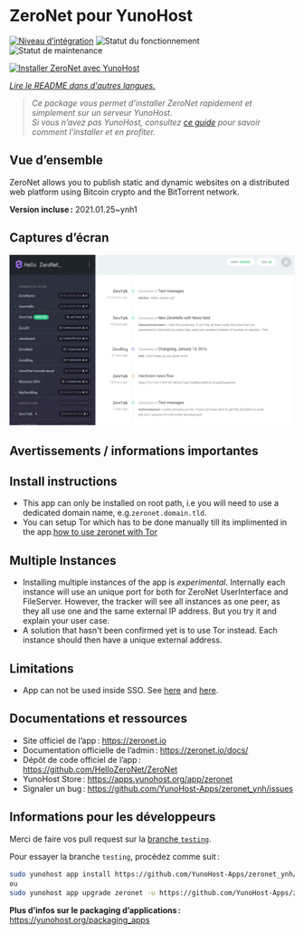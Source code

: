 <!--
Nota bene : ce README est automatiquement généré par <https://github.com/YunoHost/apps/tree/master/tools/readme_generator>
Il NE doit PAS être modifié à la main.
-->

# ZeroNet pour YunoHost

[![Niveau d’intégration](https://dash.yunohost.org/integration/zeronet.svg)](https://dash.yunohost.org/appci/app/zeronet) ![Statut du fonctionnement](https://ci-apps.yunohost.org/ci/badges/zeronet.status.svg) ![Statut de maintenance](https://ci-apps.yunohost.org/ci/badges/zeronet.maintain.svg)

[![Installer ZeroNet avec YunoHost](https://install-app.yunohost.org/install-with-yunohost.svg)](https://install-app.yunohost.org/?app=zeronet)

*[Lire le README dans d'autres langues.](./ALL_README.md)*

> *Ce package vous permet d’installer ZeroNet rapidement et simplement sur un serveur YunoHost.*  
> *Si vous n’avez pas YunoHost, consultez [ce guide](https://yunohost.org/install) pour savoir comment l’installer et en profiter.*

## Vue d’ensemble

ZeroNet allows you to publish static and dynamic websites on a distributed web platform using Bitcoin crypto and the BitTorrent network.


**Version incluse :** 2021.01.25~ynh1

## Captures d’écran

![Capture d’écran de ZeroNet](./doc/screenshots/screenshot.png)

## Avertissements / informations importantes

## Install instructions
- This app can only be installed on root path, i.e you will need to use a dedicated domain name, e.g.`zeronet.domain.tld`.
- You can setup Tor which has to be done manually till its implimented in the app.[how to use zeronet with Tor](https://zeronet.readthedocs.io/en/latest/faq/#how-to-use-zeronet-with-tor)

## Multiple Instances
- Installing multiple instances of the app is *experimental*. Internally each instance will use an unique port for both for ZeroNet UserInterface and FileServer. However, the tracker will see all instances as one peer, as they all use one and the same external IP address. But you try it and explain your user case.
- A solution that hasn't been confirmed yet is to use Tor instead. Each instance should then have a unique external address.

## Limitations

* App can not be used inside SSO. See [here](https://github.com/HelloZeroNet/ZeroNet/issues/2541) and [here](https://github.com/YunoHost/issues/issues/1580).

## Documentations et ressources

- Site officiel de l’app : <https://zeronet.io>
- Documentation officielle de l’admin : <https://zeronet.io/docs/>
- Dépôt de code officiel de l’app : <https://github.com/HelloZeroNet/ZeroNet>
- YunoHost Store : <https://apps.yunohost.org/app/zeronet>
- Signaler un bug : <https://github.com/YunoHost-Apps/zeronet_ynh/issues>

## Informations pour les développeurs

Merci de faire vos pull request sur la [branche `testing`](https://github.com/YunoHost-Apps/zeronet_ynh/tree/testing).

Pour essayer la branche `testing`, procédez comme suit :

```bash
sudo yunohost app install https://github.com/YunoHost-Apps/zeronet_ynh/tree/testing --debug
ou
sudo yunohost app upgrade zeronet -u https://github.com/YunoHost-Apps/zeronet_ynh/tree/testing --debug
```

**Plus d’infos sur le packaging d’applications :** <https://yunohost.org/packaging_apps>
